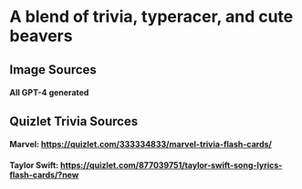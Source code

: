 # A blend of trivia, typeracer, and cute beavers

## Image Sources
#### All GPT-4 generated

## Quizlet Trivia Sources
#### Marvel: https://quizlet.com/333334833/marvel-trivia-flash-cards/
#### Taylor Swift: https://quizlet.com/877039751/taylor-swift-song-lyrics-flash-cards/?new 

